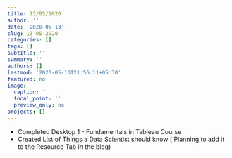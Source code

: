 ```yaml
---
title: 13/05/2020
author: ''
date: '2020-05-13'
slug: 13-05-2020
categories: []
tags: []
subtitle: ''
summary: ''
authors: []
lastmod: '2020-05-13T21:56:11+05:30'
featured: no
image:
  caption: ''
  focal_point: ''
  preview_only: no
projects: []
---
```


- Completed Desktop 1 - Fundamentals in Tableau Course
- Created List of Things a Data Scientist should know ( Planning to add it to the Resource Tab in the blog)